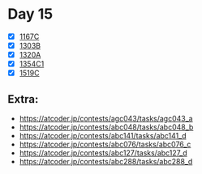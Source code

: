 # Day 15
- [x] [1167C](https://codeforces.com/problemset/problem/1167/C)
- [x] [1303B](https://codeforces.com/problemset/problem/1303/B)
- [x] [1320A](https://codeforces.com/problemset/problem/1320/A)
- [x] [1354C1](https://codeforces.com/problemset/problem/1354/C1)
- [x] [1519C](https://codeforces.com/problemset/problem/1519/C)

## Extra:
- https://atcoder.jp/contests/agc043/tasks/agc043_a
- https://atcoder.jp/contests/abc048/tasks/abc048_b
- https://atcoder.jp/contests/abc141/tasks/abc141_d
- https://atcoder.jp/contests/abc076/tasks/abc076_c
- https://atcoder.jp/contests/abc127/tasks/abc127_d
- https://atcoder.jp/contests/abc288/tasks/abc288_d